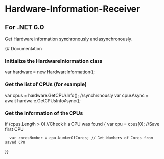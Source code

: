 # Hardware-Information-Receiver
## For .NET 6.0
Get Hardware information synchronously and asynchronously.

{# Documentation

### Initialize the HardwareInformation class

var hardware = new HardwareInformation();

### Get the list of CPUs (for example)

var cpus = hardware.GetCPUsInfo(); //synchronously
var cpusAsync = await hardware.GetCPUsInfoAsync();

### Get the information of the CPUs

if (cpus.Length > 0) //Check if a CPU was found
  {
      var cpu = cpus[0]; //Save first CPU

      var coresNumber = cpu.NumberOfCores; // Get Numbers of Cores from saved CPU
  }}
